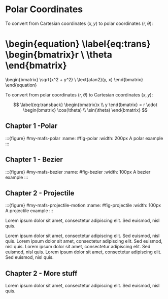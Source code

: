 # Polar Coordinates



To convert from Cartesian coordinates $(x, y)$ to polar coordinates $(r, \theta)$:


\begin{equation} \label{eq:trans}
\begin{bmatrix}r \\ \theta \end{bmatrix} 
= 
\begin{bmatrix}
\sqrt{x^2 + y^2} \\
\text{atan2}(y, x)
\end{bmatrix}
\end{equation}

To convert from polar coordinates $(r, \theta)$ to Cartesian coordinates $(x, y)$:

$$  \label{eq:transback}
\begin{bmatrix}x \\ y \end{bmatrix} 
= r \cdot 
\begin{bmatrix}
\cos(\theta) \\
\sin(\theta)
\end{bmatrix}
$$





## Chapter 1 -Polar

:::{figure} #my-mafs-polar
:name: #fig-polar
:width: 200px
A polar example
:::

## Chapter 1 - Bezier

:::{figure} #my-mafs-bezier
:name: #fig-bezier
:width: 100px
A bezier example 
:::




## Chapter 2 - Projectile

:::{figure} #my-mafs-projectile-motion
:name: #fig-projectile
:width: 100px
A projectile example 
:::




Lorem ipsum dolor sit amet, consectetur adipiscing elit. Sed euismod, nisl quis.

Lorem ipsum dolor sit amet, consectetur adipiscing elit. Sed euismod, nisl quis.
Lorem ipsum dolor sit amet, consectetur adipiscing elit. Sed euismod, nisl quis.
Lorem ipsum dolor sit amet, consectetur adipiscing elit. Sed euismod, nisl quis. [](fig-bezier)
Lorem ipsum dolor sit amet, consectetur adipiscing elit. Sed euismod, nisl quis. [](fig-projectile)




## Chapter 2 - More stuff

Lorem ipsum dolor sit amet, consectetur adipiscing elit. Sed euismod, nisl quis.


<!-- :::{iframe} https://octoframes.github.io/mafs-create-react-app/ -->
